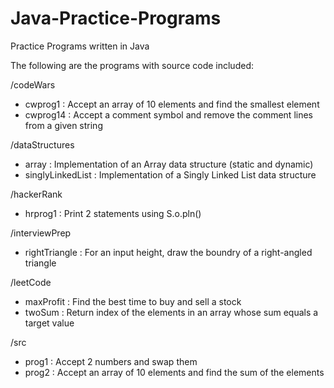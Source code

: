 # Java-Practice-Programs
Practice Programs written in Java

The following are the programs with source code included:

/codeWars
- cwprog1 : Accept an array of 10 elements and find the smallest element
- cwprog14 : Accept a comment symbol and remove the comment lines from a given
  string

/dataStructures
- array : Implementation of an Array data structure (static and dynamic)
- singlyLinkedList : Implementation of a Singly Linked List data structure

/hackerRank
- hrprog1 : Print 2 statements using S.o.pln()

/interviewPrep
- rightTriangle : For an input height, draw the boundry of a right-angled
triangle

/leetCode
- maxProfit : Find the best time to buy and sell a stock
- twoSum : Return index of the elements in an array whose sum equals a target value

/src
- prog1 : Accept 2 numbers and swap them
- prog2 : Accept an array of 10 elements and find the sum of the elements
